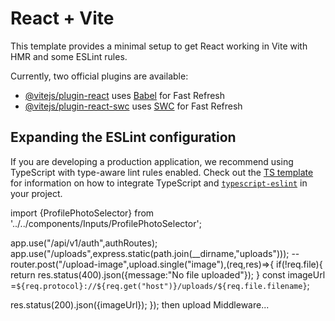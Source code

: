 # React + Vite

This template provides a minimal setup to get React working in Vite with HMR and some ESLint rules.

Currently, two official plugins are available:

- [@vitejs/plugin-react](https://github.com/vitejs/vite-plugin-react/blob/main/packages/plugin-react) uses [Babel](https://babeljs.io/) for Fast Refresh
- [@vitejs/plugin-react-swc](https://github.com/vitejs/vite-plugin-react/blob/main/packages/plugin-react-swc) uses [SWC](https://swc.rs/) for Fast Refresh

## Expanding the ESLint configuration

If you are developing a production application, we recommend using TypeScript with type-aware lint rules enabled. Check out the [TS template](https://github.com/vitejs/vite/tree/main/packages/create-vite/template-react-ts) for information on how to integrate TypeScript and [`typescript-eslint`](https://typescript-eslint.io) in your project.



import {ProfilePhotoSelector} from '../../components/Inputs/ProfilePhotoSelector';


app.use("/api/v1/auth",authRoutes);
app.use("/uploads",express.static(path.join(__dirname,"uploads")));
--router.post("/upload-image",upload.single("image"),(req,res)=>{
  if(!req.file){
    return res.status(400).json({message:"No file uploaded"});
  }
  const imageUrl =`${req.protocol}://${req.get("host")}/uploads/${req.file.filename}`;

  res.status(200).json({imageUrl});
}); then upload Middleware...